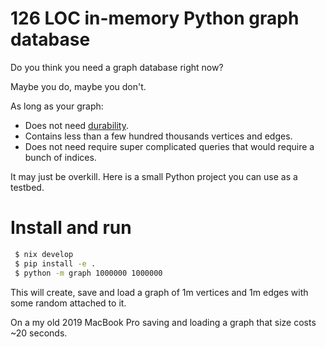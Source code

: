 # 126 LOC in-memory Python graph database

Do you think you need a graph database right now?

Maybe you do, maybe you don't. 

As long as your graph:
 * Does not need [durability](https://en.wikipedia.org/wiki/Durability_(database_systems)).
 * Contains less than a few hundred thousands vertices and edges.
 * Does not need require super complicated queries that would require a bunch of indices.

It may just be overkill. Here is a small Python project you can use as a testbed.

# Install and run

```bash
 $ nix develop
 $ pip install -e .
 $ python -m graph 1000000 1000000
```

This will create, save and load a graph of 1m vertices and 1m edges with some random attached to it.

On a my old 2019 MacBook Pro saving and loading a graph that size costs ~20 seconds.